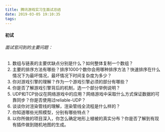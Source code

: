 ```yaml
---
title: 腾讯游戏实习生面试总结
date: 2019-03-05 19:10:35
tags:
---
```




#### 初试



###### 面试官问到的主要问题：

1. 数组与链表的主要优缺点分别是什么？如何整体复制一个数组？
2. 主要的排序方法有哪些？排序1000个数你会用哪种排序方法？快速排序在什么情况下为最坏情况，最坏情况下时间复杂度为多少？
3. 你对游戏引擎的理解？作为一个游戏引擎必须的部分有哪些？
4. 你是否了解游戏引擎背后的机制，选一个部分举例说明？
5. UDP和TCP协议在网络游戏中的应用？网络游戏中采取什么方式保证数据的可靠同步？你是否使用过reliable-UDP？
6. 谈谈你对渲染管线的理解，渲染管线全流程是什么样的？
7. 你知道哪些光照模型，分别有哪些特点？
8. 以你所做的项目深入，你怎么确定地形上植被的真实分布？你是否了解到有现有插件做到随机地图的生成。

